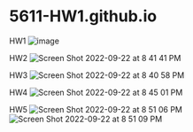 # 5611-HW1.github.io
HW1
![image](https://user-images.githubusercontent.com/76919047/191877952-b11c1c32-1b1c-454c-9625-203e56a59676.png)

HW2
![Screen Shot 2022-09-22 at 8 41 41 PM](https://user-images.githubusercontent.com/76919047/191878383-8969d16f-e97d-4a48-8026-c39b1fff0fea.png)

HW3
![Screen Shot 2022-09-22 at 8 40 58 PM](https://user-images.githubusercontent.com/76919047/191878391-dd59c90f-5eee-42c9-93e5-b85be42a355c.png)

HW4
![Screen Shot 2022-09-22 at 8 45 01 PM](https://user-images.githubusercontent.com/76919047/191878570-c0ec3690-eaab-45e1-bce0-9e396ec137de.png)

HW5
![Screen Shot 2022-09-22 at 8 51 06 PM](https://user-images.githubusercontent.com/76919047/191878942-0df8a8d3-b0d4-4206-8b34-fb6e266b07ab.png)
![Screen Shot 2022-09-22 at 8 51 09 PM](https://user-images.githubusercontent.com/76919047/191878947-95bc2fa5-4ae7-414c-bba9-74518cafdf23.png)
